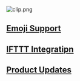 ![clip.png](https://in.kato.im/b5e3bce0249998787fb073c33be480fd10fe7912f2f11125e90d1c792ca9c74d/clip.png)

## [Emoji Support](/articles/en/fun/emoji-support)
## [IFTTT Integratipn](/articles/en/fun/ifttt-integration)
## [Product Updates](/articles/en/fun/ifttt-integration)
